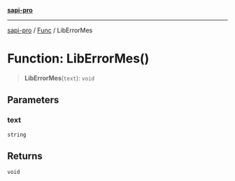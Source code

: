 [**sapi-pro**](../../../README.md)

***

[sapi-pro](../../../globals.md) / [Func](../README.md) / LibErrorMes

# Function: LibErrorMes()

> **LibErrorMes**(`text`): `void`

## Parameters

### text

`string`

## Returns

`void`
